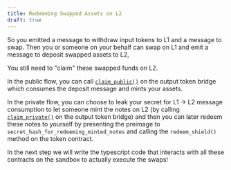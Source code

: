 ```yaml
---
title: Redeeming Swapped Assets on L2
draft: true
---
```

So you emitted a message to withdraw input tokens to L1 and a message to swap. Then you or someone on your behalf can swap on L1 and emit a message to deposit swapped assets to L2,

You still need to "claim" these swapped funds on L2.

In the public flow, you can call [`claim_public()`](../token_portal/minting_on_aztec.md) on the output token bridge which consumes the deposit message and mints your assets.

In the private flow, you can choose to leak your secret for L1 → L2 message consumption to let someone mint the notes on L2 (by calling [`claim_private()`](../token_portal/minting_on_aztec.md) on the output token bridge) and then you can later redeem these notes to yourself by presenting the preimage to `secret_hash_for_redeeming_minted_notes` and calling the `redeem_shield()` method on the token contract.

In the next step we will write the typescript code that interacts with all these contracts on the sandbox to actually execute the swaps!